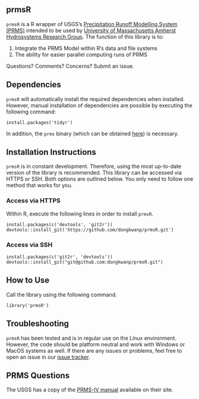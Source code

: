 prmsR
-----

`prmsR` is a R wrapper of USGS’s [Precipitation Runoff Modelling System
(PRMS)](https://wwwbrr.cr.usgs.gov/projects/SW_MoWS/PRMS.html) intended
to be used by [University of Massachusetts Amherst Hydrosystems Research
Group](http://blogs.umass.edu/hydrosystems/). The function of this
library is to:

1.  Integrate the PRMS Model within R’s data and file systems
2.  The ability for easier parallel computing runs of PRMS

Questions? Comments? Concerns? Submit an issue.

Dependencies
------------

`prmsR` will automatically install the required dependencies when
installed. However, manual installation of dependencies are possible by
executing the following command:

    install.packages('tidyr')

In addition, the `prms` binary (which can be obtained
[here](https://www.usgs.gov/software/precipitation-runoff-modeling-system-prms-0))
is necessary.

Installation Instructions
-------------------------

`prmsR` is in constant development. Therefore, using the most up-to-date
version of the library is recommended. This library can be accessed via
HTTPS or SSH. Both options are outlined below. You only need to follow
one method that works for you.

### Access via HTTPS

Within R, execute the following lines in order to install `prmsR`.

    install.packages(c('devtools', 'git2r'))
    devtools::install_git('https://github.com/dongkwanp/prmsR.git')

### Access via SSH

    install.packages(c('git2r', 'devtools'))
    devtools::install_git("git@github.com:dongkwanp/prmsR.git")

How to Use
----------

Call the library using the following command.

    library('prmsR')

Troubleshooting
---------------

`prmsR` has been tested and is in regular use on the Linux environment.
However, the code should be platform neutral and work with Windows or
MacOS systems as well. If there are any issues or problems, feel free to
open an issue in our [issue
tracker](https://github.com/dongkwanp/prmsR/issues).

PRMS Questions
--------------

The USGS has a copy of the [PRMS-IV
manual](https://pubs.er.usgs.gov/publication/tm6B7) available on their
site.
